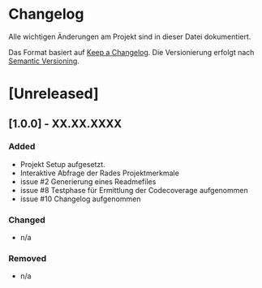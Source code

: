 # Changelog
Alle wichtigen Änderungen am Projekt sind in dieser Datei dokumentiert.

Das Format basiert auf [Keep a Changelog](http://keepachangelog.com/de/).
Die Versionierung erfolgt nach [Semantic Versioning](http://semver.org/lang/de/).


# [Unreleased]

## [1.0.0] - XX.XX.XXXX
### Added
- Projekt Setup aufgesetzt.
- Interaktive Abfrage der Rades Projektmerkmale
- issue #2 Generierung eines Readmefiles
- issue #8 Testphase für Ermittlung der Codecoverage aufgenommen
- issue #10 Changelog aufgenommen

### Changed
- n/a

### Removed
- n/a
